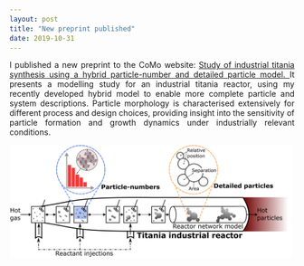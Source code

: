 ```yaml
---
layout: post
title: "New preprint published"
date: 2019-10-31
---
```


<p align="justify">
  I published a new preprint to the CoMo website: 
  <a href="https://como.ceb.cam.ac.uk/preprints/242/">
    Study of industrial titania synthesis using a hybrid particle-number and detailed particle model.
  </a>
  It presents a modelling study for an industrial titania reactor, using my recently developed hybrid model 
  to enable more complete particle and system descriptions. Particle morphology is characterised extensively for 
  different process and design choices, providing insight into the sensitivity of particle formation and growth dynamics 
  under industrially relevant conditions.
</p>

<img src="/images/c4e_preprint_242.png" width="500"/>

<p>
  <br/>
  <br/>
</p>
